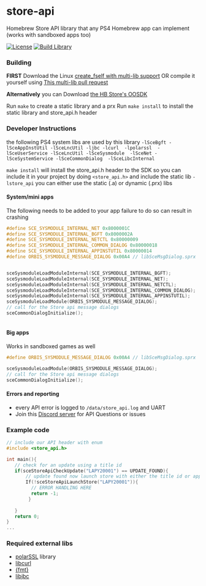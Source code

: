 # store-api
Homebrew Store API library that any PS4 Homebrew app can implement (works with sandboxed apps too)

[app_latest]: https://github.com/LightningMods/store-api/releases/latest
[app_license]: https://github.com/LightningMods/store-api/blob/master/LICENSE
[img_downloads]: https://img.shields.io/github/downloads/LightningMods/store-api/total.svg?maxAge=3600
[app_downloads]: https://github.com/LightningMods/store-api/releases
[app_latest]: https://github.com/LightningMods/store-api/releases/latest
[app_license]: https://github.com/LightningMods/store-api/blob/master/LICENSE
[img_downloads]: https://img.shields.io/github/downloads/LightningMods/store-api/total.svg?maxAge=3600
[img_latest]: https://img.shields.io/github/release/LightningMods/store-api.svg?maxAge=3600
[img_license]: https://img.shields.io/github/license/LightningMods/store-api.svg?maxAge=2592000

[![License][img_license]][app_license]
[![Build Library](https://github.com/LightningMods/store-api/actions/workflows/c-cpp.yml/badge.svg)](https://github.com/LightningMods/store-api/actions/workflows/c-cpp.yml)

### Building
**FIRST** Download the Linux [create_fself with multi-lib support](https://github.com/LightningMods/OpenOrbis-PS4-Toolchain/releases/download/v0.50001/create-fself)
OR compile it yourself using [This multi-lib pull request](https://github.com/OpenOrbis/create-fself/pull/5)

**Alternatively** you can Download [the HB Store's OOSDK](https://github.com/LightningMods/OpenOrbis-PS4-Toolchain/releases/download/v0.50001/OOSDK.tar.gz)

Run `make` to create a static library and a prx
Run `make install` to install the static library and store_api.h header

### Developer Instructions
the following PS4 system libs are used by this library `-lSceBgft -lSceAppInstUtil -lSceLncUtil -ljbc -lcurl  -lpolarssl  -lSceUserService -lSceLncUtil -lSceSysmodule  -lSceNet -lSceSystemService -lSceCommonDialog  -lSceLibcInternal`

`make install` will install the store_api.h header to the SDK so you can include it in your 
project by doing `<store_api.h>` and include the static lib `-lstore_api` you can either use the static (.a) or dynamic (.prx) libs

#### System/mini apps
The following needs to be added to your app failure to do so can result in crashing
```c
#define SCE_SYSMODULE_INTERNAL_NET 0x8000001C
#define SCE_SYSMODULE_INTERNAL_BGFT 0x8000002A
#define SCE_SYSMODULE_INTERNAL_NETCTL 0x80000009
#define SCE_SYSMODULE_INTERNAL_COMMON_DIALOG 0x80000018
#define SCE_SYSMODULE_INTERNAL_APPINSTUTIL 0x80000014
#define ORBIS_SYSMODULE_MESSAGE_DIALOG 0x00A4 // libSceMsgDialog.sprx


sceSysmoduleLoadModuleInternal(SCE_SYSMODULE_INTERNAL_BGFT);
sceSysmoduleLoadModuleInternal(SCE_SYSMODULE_INTERNAL_NET);
sceSysmoduleLoadModuleInternal(SCE_SYSMODULE_INTERNAL_NETCTL);
sceSysmoduleLoadModuleInternal(SCE_SYSMODULE_INTERNAL_COMMON_DIALOG);
sceSysmoduleLoadModuleInternal(SCE_SYSMODULE_INTERNAL_APPINSTUTIL);
sceSysmoduleLoadModule(ORBIS_SYSMODULE_MESSAGE_DIALOG);
// call for the Store api message dialogs
sceCommonDialogInitialize();
    
```
#### Big apps
Works in sandboxed games as well

```c
#define ORBIS_SYSMODULE_MESSAGE_DIALOG 0x00A4 // libSceMsgDialog.sprx

sceSysmoduleLoadModule(ORBIS_SYSMODULE_MESSAGE_DIALOG);
// call for the Store api message dialogs
sceCommonDialogInitialize();
```

#### Errors and reporting
- every API error is logged to `/data/store_api.log` and UART
- Join this [Discord server](https://discord.gg/fcUg6yP5Gy) for API Questions or issues

### Example code

```c
// include our API header with enum
#include <store_api.h>

int main(){
   // check for an update using a title id
   if(sceStoreApiCheckUpdate("LAPY20001") == UPDATE_FOUND){
       // update found now launch store with either the title id or app name
       If(!sceStoreApiLaunchStore("LAPY20001")){
         // ERROR HANDLING HERE
         return -1;
        }
         
   }
   return 0;
}
...
```

### Required external libs
- [polarSSL](https://github.com/bucanero/oosdk_libraries/tree/master/polarssl-1.3.9) library
- [libcurl](https://github.com/bucanero/oosdk_libraries/tree/master/curl-7.64.1)
- [{fmt}](https://fmt.dev/latest/index.html)
- [libjbc](https://github.com/sleirsgoevy/ps4-libjbc)

